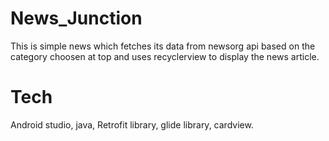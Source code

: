 # News_Junction

This is simple news which fetches its data from newsorg api based on the category choosen at top and uses recyclerview to display the news article.

# Tech

Android studio, java, Retrofit library, glide library, cardview.

